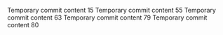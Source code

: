 Temporary commit content 15
Temporary commit content 55
Temporary commit content 63
Temporary commit content 79
Temporary commit content 80
